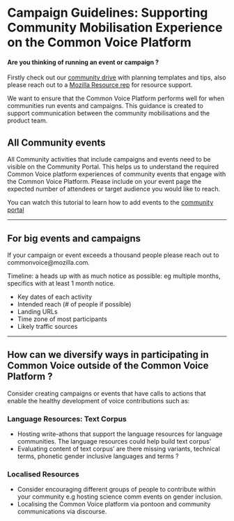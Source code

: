 
# Campaign Guidelines: Supporting Community Mobilisation Experience on the Common Voice Platform


#### Are you thinking of running an event or campaign ?

<p> 


Firstly check out our [community drive](https://drive.google.com/drive/folders/1YsLzbzttpJ9VuyJSqwtfx9lFi4gwj6Lf?usp=sharing) with planning templates and tips, also please reach out to a [Mozilla Resource rep](https://community.mozilla.org/en/groups/mozilla-reps-resources/) for resource support.
  
We want to ensure that the Common Voice Platform performs well for when communities run events and campaigns. This guidance is created to support communication between the community mobilisations and the product team.
 

<p/>

## All Community events

<p> All Community activities that include campaigns and events need to be visible on the Community Portal.
This helps us to understand the required Common Voice platform experiences of community events that engage with the Common Voice Platform.
Please include on your event page the expected number of attendees or target audience you would like to reach.

You can watch this tutorial to learn how to add events to the [community portal](https://mozilla.hosted.panopto.com/Panopto/Pages/Viewer.aspx?id=5fedd4f1-1169-4f6f-8ff6-ae460101a52e)

<p/>

---

## For big events and campaigns
 
<p>If your campaign or event exceeds a thousand people please reach out to commonvoice@mozilla.com.

Timeline: a heads up with as much notice as possible: eg multiple months, specifics with at least 1 month notice.
 
* Key dates of each activity
* Intended reach (# of people if possible)
* Landing URLs
* Time zone of most participants
* Likely traffic sources <p/>

---

## How can we diversify ways in participating in Common Voice outside of the Common Voice Platform ?

<p>Consider creating campaigns or events that have calls to actions that enable the healthy development of voice contributions such as:

### Language Resources: Text Corpus

* Hosting write-athons that support the language resources for language communities. The language resources could help build text corpus’
* Evaluating content of text corpus’ are there missing variants, technical terms, phonetic gender inclusive languages and terms ?


### Localised Resources

* Consider encouraging different groups of people to contribute within your community e.g hosting science comm events on gender inclusion.
* Localising the Common Voice platform via pontoon and community communications via discourse. <p/>


